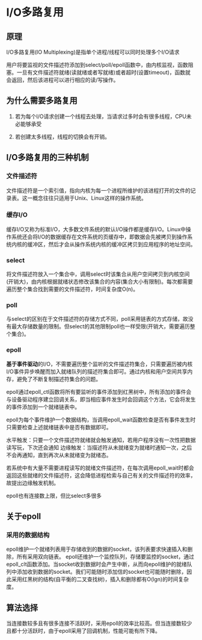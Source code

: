 # I/O多路复用

## 原理

I/O多路复用(IO Multiplexing)是指单个进程/线程可以同时处理多个I/O请求

用户将要监视的文件描述符添加到select/poll/epoll函数中，由内核监视，函数阻塞。一旦有文件描述符就绪(读就绪或者写就绪)或者超时(设置timeout)，函数就会返回，然后该进程可以进行相应的读/写操作。

## 为什么需要多路复用

1. 若为每个I/O请求创建一个线程去处理，当请求过多时会有很多线程，CPU未必能够承受

2. 若创建太多线程，线程的切换会有开销。

## I/O多路复用的三种机制

### 文件描述符

文件描述符是一个索引值，指向内核为每一个进程所维护的该进程打开的文件的记录表。这一概念往往只适用于Unix、Linux这样的操作系统。

### 缓存I/O

缓存I/O又称为标准I/O，大多数文件系统的默认I/O操作都是缓存I/O。Linux中操作系统还会将I/O的数据缓存在文件系统的页缓存中，即数据会先被拷贝到操作系统内核的缓冲区，然后才会从操作系统内核的缓冲区拷贝到应用程序的地址空间。

### select

将文件描述符放入一个集合中，调用select时该集合从用户空间拷贝到内核空间(开销大)，由内核根据就绪状态修改该集合的内容(集合大小有限制)。每次都需要遍历整个集合找到需要的文件描述符，时间复杂度O(n)。

### poll

与select的区别在于文件描述符的存储方式不同，poll采用链表的方式存储，故没有最大存储数量的限制。但select的其他限制poll也一样受限(开销大，需要遍历整个集合)。

### epoll

**基于事件驱动**的I/O，不需要遍历整个监听的文件描述符集合，只需要遍历被内核I/O事件异步唤醒而加入就绪队列的描述符集合即可。通过内核和用户空间共享内存，避免了不断复制描述符集合的问题。

epoll通过epoll_ctl函数将所有要监听的事件添加到红黑树中，所有添加的事件会与设备驱动程序建立回调关系，即当相应事件发生时会回调这个方法，它会将发生的事件添加到一个就绪链表中。

epoll为每个事件维护一个数据结构，当调用epoll_wait函数检查是否有事件发生时只需要检查上述就绪链表中是否有数据即可。

水平触发：只要一个文件描述符就绪就会触发通知，若用户程序没有一次性把数据读写玩，下次还会通知
边缘触发：当描述符从未就绪变为就绪时通知一次，之后不会再通知，直到再次从未就绪变为就绪态。

若系统中有大量不需要进程读写的就绪文件描述符，在每次调用epoll_wait时都会返回这些就绪的文件描述符，这会降低进程检索与自己有关的文件描述符的效率，故提出边缘触发机制。

epoll也有连接数上限，但比select多很多

## 关于epoll

### 采用的数据结构

epoll维护一个就绪列表用于存储收到的数据的socket，该列表要求快速插入和删除，所有采用双向链表。
epoll还维护一个监控队列，存储要监控的socket，通过epoll_clt函数添加。当socket收到数据时会产生中断，从而向epoll维护的就绪队列中添加收到数据的socket。我们可能随时添加信的socket也可能随时删除，因此采用红黑树的结构(自平衡的二叉查找树)，插入和删除都有O(lgn)的时间复杂度。

## 算法选择

当连接数较多且有很多连接不活跃时，采用epoll的效率比较高。但当连接数较少且都十分活跃时，由于epoll采用了回调机制，性能可能有所下降。
